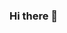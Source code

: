 ### Hi there 👋

<!--
**JAPITOY/JAPITOY** is a ✨ _special_ ✨ repository because its `README.md` (this file) appears on your GitHub profile.

### HARRY POTTER SERIES

 Harry Potter and the Philosopher's Stone (2001)
 Harry Potter and the Chamber of Secrets (2002)
 Harry Potter and the Prisoner of Azkaban (2004)
 Harry Potter and the Goblet of Fire (2005)
 Harry Potter and the Order of the Phoenix (2007)
 Harry Potter and the Half-Blood Prince (2009)
 Harry Potter and The Deathly Hallows Part 1 
 Harry Potter and The Deathly Hallows Part 2
-->
